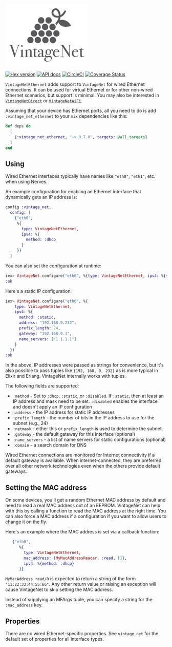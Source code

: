 ![vintage net logo](assets/logo.png)

[![Hex version](https://img.shields.io/hexpm/v/vintage_net_ethernet.svg "Hex version")](https://hex.pm/packages/vintage_net_ethernet)
[![API docs](https://img.shields.io/hexpm/v/vintage_net_ethernet.svg?label=hexdocs "API docs")](https://hexdocs.pm/vintage_net_ethernet/VintageNetEthernet.html)
[![CircleCI](https://circleci.com/gh/nerves-networking/vintage_net_ethernet.svg?style=svg)](https://circleci.com/gh/nerves-networking/vintage_net_ethernet)
[![Coverage Status](https://coveralls.io/repos/github/nerves-networking/vintage_net_ethernet/badge.svg?branch=master)](https://coveralls.io/github/nerves-networking/vintage_net_ethernet?branch=master)

`VintageNetEthernet` adds support to `VintageNet` for wired Ethernet
connections. It can be used for virtual Ethernet or for other non-wired Ethernet
scenarios, but support is minimal. You may also be interested in
[`VintageNetDirect`](https://github.com/nerves-networking/vintage_net_direct) or
[`VintageNetWiFi`](https://github.com/nerves-networking/vintage_net_direct).

Assuming that your device has Ethernet ports, all you need to do is add
`:vintage_net_ethernet` to your `mix` dependencies like this:

```elixir
def deps do
  [
    {:vintage_net_ethernet, "~> 0.7.0", targets: @all_targets}
  ]
end
```

## Using

Wired Ethernet interfaces typically have names like `"eth0"`, `"eth1"`, etc.
when using Nerves.

An example configuration for enabling an Ethernet interface that dynamically
gets an IP address is:

```elixir
config :vintage_net,
  config: [
    {"eth0",
     %{
       type: VintageNetEthernet,
       ipv4: %{
         method: :dhcp
       }
     }}
  ]
```

You can also set the configuration at runtime:

```elixir
iex> VintageNet.configure("eth0", %{type: VintageNetEthernet, ipv4: %{method: :dhcp}})
:ok
```

Here's a static IP configuration:

```elixir
iex> VintageNet.configure("eth0", %{
    type: VintageNetEthernet,
    ipv4: %{
      method: :static,
      address: "192.168.9.232",
      prefix_length: 24,
      gateway: "192.168.9.1",
      name_servers: ["1.1.1.1"]
    }
  })
:ok
```

In the above, IP addresses were passed as strings for convenience, but it's also
possible to pass tuples like `{192, 168, 9, 232}` as is more typical in Elixir
and Erlang. VintageNet internally works with tuples.

The following fields are supported:

* `:method` - Set to `:dhcp`, `:static`, or `:disabled`. If `:static`, then at
  least an IP address and mask need to be set. `:disabled` enables the interface
  and doesn't apply an IP configuration
* `:address` - the IP address for static IP addresses
* `:prefix_length` - the number of bits in the IP address to use for the subnet
  (e.g., 24)
* `:netmask` - either this or `prefix_length` is used to determine the subnet.
* `:gateway` - the default gateway for this interface (optional)
* `:name_servers` - a list of name servers for static configurations (optional)
* `:domain` - a search domain for DNS

Wired Ethernet connections are monitored for Internet connectivity if a default
gateway is available. When internet-connected, they are preferred over all other
network technologies even when the others provide default gateways.

## Setting the MAC address

On some devices, you'll get a random Ethernet MAC address by default and need to
read a real MAC address out of an EEPROM. VintageNet can help with this by
calling a function to read the MAC address at the right time. You can also force
a MAC address if a configuration if you want to allow users to change it on the
fly.

Here's an example where the MAC address is set via a callback function:

```elixir
   {"eth0",
      %{
        type: VintageNetEthernet,
        mac_address: {MyMacAddressReader, :read, []},
        ipv4: %{method: :dhcp}
      }}
```

`MyMacAddress.read/0` is expected to return a string of the form
`"11:22:33:44:55:66"`. Any other return value or raising an exception will cause
VintageNet to skip setting the MAC address.

Instead of supplying an MFArgs tuple, you can specify a string for the
`:mac_address` key.

## Properties

There are no wired Ethernet-specific properties. See `vintage_net` for the
default set of properties for all interface types.
